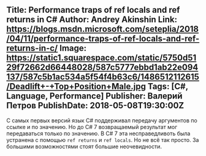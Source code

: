 Title: Performance traps of ref locals and ref returns in C#
Author: Andrey Akinshin
Link: https://blogs.msdn.microsoft.com/seteplia/2018/04/11/performance-traps-of-ref-locals-and-ref-returns-in-c/
Image: https://static1.squarespace.com/static/5750d5129f72662d66448028/587c5777ebbd1ab22e094137/587c5b1ac534a5f54f4b63c6/1486512112615/Deadlift+-+Top+Position+Male.jpg
Tags: [C#, Language, Performance]
Publisher: Валерий Петров
PublishDate: 2018-05-08T19:30:00Z
---
С самых первых версий язык C# поддерживал передачу аргументов по ссылке и по значению. Но до C# 7 возвращаемый результат мог передаваться только по значению. В C# 7 эта несправедливоть была устранена с помощью `ref returns` и `ref locals`. Но не всё так просто. За большими возможностями стоят большие неочевидности.
